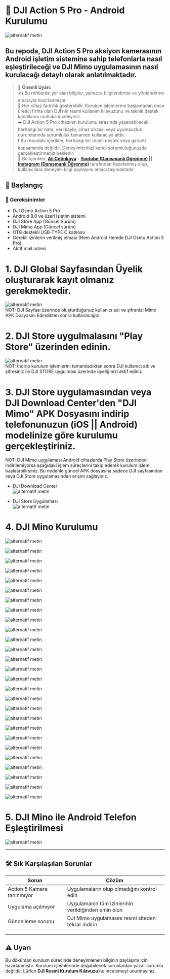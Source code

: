 # 📸 DJI Action 5 Pro - Android Kurulumu

![alternatif metin](https://github.com/acetinkaya/DJI_Action5_Pro_Android_kurulumu/blob/main/v6.png)

## Bu repoda, **DJI Action 5 Pro** aksiyon kamerasının Android işletim sistemine sahip telefonlarla nasıl eşleştirileceği ve **DJI Mimo** uygulamasının nasıl kurulacağı detaylı olarak anlatılmaktadır.

> 📌 **Önemli Uyarı:**     
✍️ Bu rehberde yer alan bilgiler, yalnızca bilgilendirme ve yönlendirme amacıyla hazırlanmıştır.    
🔧 Her cihaz farklılık gösterebilir. Kurulum işlemlerine başlamadan önce üretici firma olan DJI’nin resmi kullanım kılavuzunu ve teknik destek kanallarını mutlaka inceleyiniz.     
➡️ DJI Action 5 Pro cihazının kurulumu sırasında yaşanabilecek herhangi bir hata, veri kaybı, cihaz arızası veya uyumsuzluk durumlarında sorumluluk tamamen kullanıcıya aittir.     
❗ Bu repodaki içerikler, herhangi bir resmi destek veya garanti kapsamında değildir. Deneyimlerinizi kendi sorumluluğunuzda gerçekleştirmeniz beklenir.     
👤 Bu içerikler, **[Ali Çetinkaya](https://github.com/acetinkaya) - [Youtube (Danışmanlı Öğrenme)](https://www.youtube.com/@danismanliogrenme) || [Instagram (Danışmanlı Öğrenme)](https://www.instagram.com/danismanliogrenme/)** tarafından hazırlanmış olup, kullanıcılara deneyim-bilgi paylaşımı amacı taşımaktadır.   

## 🚀 Başlangıç

### 📱 Gereksinimler

- DJI Osmo Action 5 Pro  
- Android 8.0 ve üzeri işletim sistemi
- DJI Store App (Güncel Sürüm)
- DJI Mimo App (Güncel sürüm)
- OTG destekli USB-TYPE C kablosu
- Gerekli izinlerin verilmiş olması (Hem Android Hemde DJI Osmo Action 5 Pro)
- Aktif mail adresi 

# 1. DJI Global Sayfasından Üyelik oluşturarak kayıt olmanız gerekmektedir.   
![alternatif metin](https://github.com/acetinkaya/DJI_Action5_Pro_Android_kurulumu/blob/main/dji.png)   
NOT: DJI Sayfası üzerinde oluşturduğunuz kullanıcı adı ve şifrenizi Mimo APK Dosyasını Edindikten sonra kullanacağız. 

# 2. DJI Store uygulmalasını "Play Store" üzerinden edinin.    
![alternatif metin](https://github.com/acetinkaya/DJI_Action5_Pro_Android_kurulumu/blob/main/dji_store.jpg)    
NOT: İndirip kurulum işlemlerini tamamladıktan sonra DJI kullanıcı adı ve şifresiniz ile DJI STORE uygulması üzerinde üyeliğinizi aktif ediniz.    

# 3. DJI Store uygulamasından veya DJI Download Center'den "DJI Mimo" APK Dosyasını indirip telefonunuzun (iOS || Android) modelinize göre kurulumu gerçekleştiriniz.    
NOT: DJI Mimo uygulaması Android cihazlarda Play Store üzerinden indirilemiyorsa aşağıdaki işlem süreçlerini takip ederek kurulum işlemi başlatabilirsiniz. Bu nedenle güncel APK dosyasına sadece DJI sayfasından veya DJI Store uygulamasından erişim sağlayınız.   

- DJI Download Center   
![alternatif metin](https://github.com/acetinkaya/DJI_Action5_Pro_Android_kurulumu/blob/main/DJIMino.png)   

- DJI Store Uygulaması    
![alternatif metin](https://github.com/acetinkaya/DJI_Action5_Pro_Android_kurulumu/blob/main/1.jpg)    

# 4. DJI Mino Kurulumu

![alternatif metin](https://github.com/acetinkaya/DJI_Action5_Pro_Android_kurulumu/blob/main/2.jpg)  

![alternatif metin](https://github.com/acetinkaya/DJI_Action5_Pro_Android_kurulumu/blob/main/3.jpg)

![alternatif metin](https://github.com/acetinkaya/DJI_Action5_Pro_Android_kurulumu/blob/main/4.jpg)

![alternatif metin](https://github.com/acetinkaya/DJI_Action5_Pro_Android_kurulumu/blob/main/5.jpg)

![alternatif metin](https://github.com/acetinkaya/DJI_Action5_Pro_Android_kurulumu/blob/main/6.jpg)

![alternatif metin](https://github.com/acetinkaya/DJI_Action5_Pro_Android_kurulumu/blob/main/7.jpg)

![alternatif metin](https://github.com/acetinkaya/DJI_Action5_Pro_Android_kurulumu/blob/main/8.jpg)

![alternatif metin](https://github.com/acetinkaya/DJI_Action5_Pro_Android_kurulumu/blob/main/9.jpg)

![alternatif metin](https://github.com/acetinkaya/DJI_Action5_Pro_Android_kurulumu/blob/main/10.jpg)

![alternatif metin](https://github.com/acetinkaya/DJI_Action5_Pro_Android_kurulumu/blob/main/11.jpg)

![alternatif metin](https://github.com/acetinkaya/DJI_Action5_Pro_Android_kurulumu/blob/main/12.jpg)

![alternatif metin](https://github.com/acetinkaya/DJI_Action5_Pro_Android_kurulumu/blob/main/13.jpg)

![alternatif metin](https://github.com/acetinkaya/DJI_Action5_Pro_Android_kurulumu/blob/main/14.jpg)

![alternatif metin](https://github.com/acetinkaya/DJI_Action5_Pro_Android_kurulumu/blob/main/15.jpg)

![alternatif metin](https://github.com/acetinkaya/DJI_Action5_Pro_Android_kurulumu/blob/main/16.jpg)

![alternatif metin](https://github.com/acetinkaya/DJI_Action5_Pro_Android_kurulumu/blob/main/17.jpg)

![alternatif metin](https://github.com/acetinkaya/DJI_Action5_Pro_Android_kurulumu/blob/main/18.jpg)

![alternatif metin](https://github.com/acetinkaya/DJI_Action5_Pro_Android_kurulumu/blob/main/19.jpg)

![alternatif metin](https://github.com/acetinkaya/DJI_Action5_Pro_Android_kurulumu/blob/main/20.jpg)

![alternatif metin](https://github.com/acetinkaya/DJI_Action5_Pro_Android_kurulumu/blob/main/21.jpg)

![alternatif metin](https://github.com/acetinkaya/DJI_Action5_Pro_Android_kurulumu/blob/main/22.jpg)

![alternatif metin](https://github.com/acetinkaya/DJI_Action5_Pro_Android_kurulumu/blob/main/23.jpg)

![alternatif metin](https://github.com/acetinkaya/DJI_Action5_Pro_Android_kurulumu/blob/main/24.jpg)

![alternatif metin](https://github.com/acetinkaya/DJI_Action5_Pro_Android_kurulumu/blob/main/25.jpg)

![alternatif metin](https://github.com/acetinkaya/DJI_Action5_Pro_Android_kurulumu/blob/main/26.jpg)

![alternatif metin](https://github.com/acetinkaya/DJI_Action5_Pro_Android_kurulumu/blob/main/27.jpg)

![alternatif metin](https://github.com/acetinkaya/DJI_Action5_Pro_Android_kurulumu/blob/main/29.jpg)

# 5. DJI Mino ile Android Telefon Eşleştirilmesi

![alternatif metin](https://github.com/acetinkaya/DJI_Action5_Pro_Android_kurulumu/blob/main/28.jpg)

---

## 🛠️ Sık Karşılaşılan Sorunlar

| Sorun | Çözüm |
|------|-------|
| Action 5 Kamera tanınmıyor | Uygulamaların olup olmadığını kontrol edin |
| Uygulama açılmıyor | Uygulamanın tüm izinlerinin verildiğinden emin olun |
| Güncelleme sorunu | DJI Mimo uygulamasını resmi siteden tekrar indirin |

---

## ⚠️ Uyarı

Bu döküman kurulum sürecinde deneyimlenen bilginin paylaşımı için hazırlanmıştır. Kurulum işlemlerinde doğabilecek sorunlardan yazar sorumlu değildir. Lütfen **DJI Resmi Kurulum Kılavuzu**’nu incelemeyi unutmayınız.
